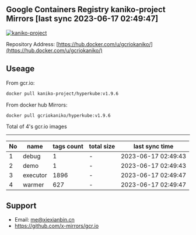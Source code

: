 Google Containers Registry kaniko-project Mirrors [last sync 2023-06-17 02:49:47]
-------

[![kaniko-project](https://github.com/x-mirrors/gcr.io/actions/workflows/gcr.io-kaniko-project.yml/badge.svg?branch=main)](https://github.com/x-mirrors/gcr.io/actions/workflows/gcr.io-kaniko-project.yml)

Repository Address: [https://hub.docker.com/u/gcriokaniko/](https://hub.docker.com/u/gcriokaniko/)

Useage
-------

From gcr.io:
```bash
docker pull kaniko-project/hyperkube:v1.9.6
```

From docker hub Mirrors:
```bash
docker pull gcriokaniko/hyperkube:v1.9.6
```

Total of 4's gcr.io images

-------

| No  | name | tags count | total size | last sync time |
| --- | ----- | ---------- | ---------- | -------------- |
| 1 | debug | 1 | - | 2023-06-17 02:49:43 |
| 2 | demo | 1 | - | 2023-06-17 02:49:43 |
| 3 | executor | 1896 | - | 2023-06-17 02:49:47 |
| 4 | warmer | 627 | - | 2023-06-17 02:49:47 |

Support
-------

- Email: me@xiexianbin.cn
- https://github.com/x-mirrors/gcr.io